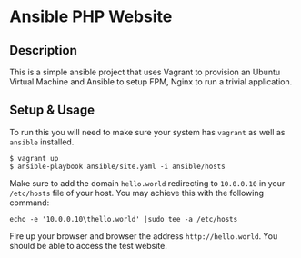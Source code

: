 # Ansible PHP Website
## Description
This is a simple ansible project that uses Vagrant to provision an Ubuntu Virtual Machine and Ansible to setup FPM, Nginx to run a trivial application.

## Setup & Usage
To run this you will need to make sure your system has `vagrant` as well as `ansible` installed.

```
$ vagrant up
$ ansible-playbook ansible/site.yaml -i ansible/hosts
```

Make sure to add the domain `hello.world` redirecting to `10.0.0.10` in your `/etc/hosts` file of your host.
You may achieve this with the following command:

```
echo -e '10.0.0.10\thello.world' |sudo tee -a /etc/hosts
```

Fire up your browser and browser the address `http://hello.world`. You should be able to access the test website.